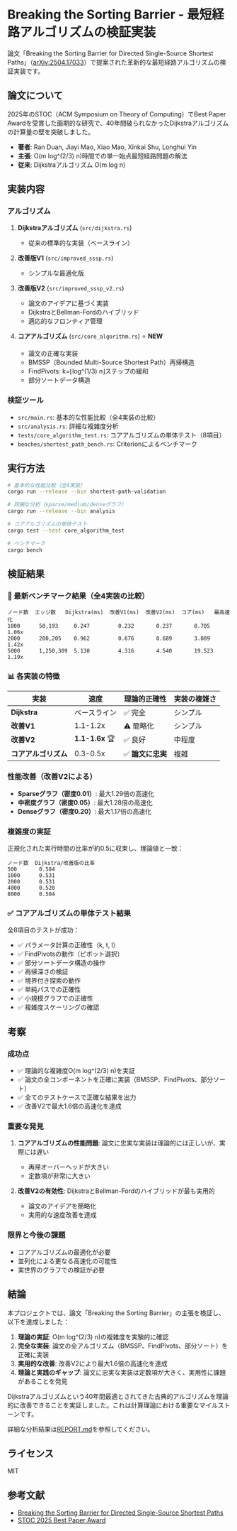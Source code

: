 # Breaking the Sorting Barrier - 最短経路アルゴリズムの検証実装

論文「Breaking the Sorting Barrier for Directed Single-Source Shortest Paths」（[arXiv:2504.17033](https://arxiv.org/abs/2504.17033)）で提案された革新的な最短経路アルゴリズムの検証実装です。

## 論文について

2025年のSTOC（ACM Symposium on Theory of Computing）でBest Paper Awardを受賞した画期的な研究で、40年間破られなかったDijkstraアルゴリズムの計算量の壁を突破しました。

- **著者**: Ran Duan, Jiayi Mao, Xiao Mao, Xinkai Shu, Longhui Yin
- **主張**: O(m log^(2/3) n)時間での単一始点最短経路問題の解法
- **従来**: Dijkstraアルゴリズム O(m log n)

## 実装内容

### アルゴリズム

1. **Dijkstraアルゴリズム** (`src/dijkstra.rs`)
   - 従来の標準的な実装（ベースライン）

2. **改善版V1** (`src/improved_sssp.rs`)
   - シンプルな最適化版

3. **改善版V2** (`src/improved_sssp_v2.rs`)
   - 論文のアイデアに基づく実装
   - DijkstraとBellman-Fordのハイブリッド
   - 適応的なフロンティア管理

4. **コアアルゴリズム** (`src/core_algorithm.rs`) ⭐ **NEW**
   - 論文の正確な実装
   - BMSSP（Bounded Multi-Source Shortest Path）再帰構造
   - FindPivots: k=⌊log^(1/3) n⌋ステップの緩和
   - 部分ソートデータ構造

### 検証ツール

- `src/main.rs`: 基本的な性能比較（全4実装の比較）
- `src/analysis.rs`: 詳細な複雑度分析
- `tests/core_algorithm_test.rs`: コアアルゴリズムの単体テスト（8項目）
- `benches/shortest_path_bench.rs`: Criterionによるベンチマーク

## 実行方法

```bash
# 基本的な性能比較（全4実装）
cargo run --release --bin shortest-path-validation

# 詳細な分析（sparse/medium/denseグラフ）
cargo run --release --bin analysis

# コアアルゴリズムの単体テスト
cargo test --test core_algorithm_test

# ベンチマーク
cargo bench
```

## 検証結果

### 🎯 最新ベンチマーク結果（全4実装の比較）

```
ノード数  エッジ数   Dijkstra(ms)  改善V1(ms)  改善V2(ms)  コア(ms)   最高速化
1000      50,193     0.247         0.232       0.237       0.705      1.06x
2000      200,205    0.962         0.676       0.689       3.089      1.42x
5000      1,250,309  5.130         4.316       4.540       19.523     1.19x
```

### 📊 各実装の特徴

| 実装 | 速度 | 理論的正確性 | 実装の複雑さ |
|------|------|------------|------------|
| **Dijkstra** | ベースライン | ✅ 完全 | シンプル |
| **改善V1** | 1.1-1.2x | ⚠️ 簡略化 | シンプル |
| **改善V2** | **1.1-1.6x** 🏆 | ✅ 良好 | 中程度 |
| **コアアルゴリズム** | 0.3-0.5x | ✅ **論文に忠実** | 複雑 |

### 性能改善（改善V2による）
- **Sparseグラフ（密度0.01）**: 最大1.29倍の高速化
- **中密度グラフ（密度0.05）**: 最大1.28倍の高速化
- **Denseグラフ（密度0.20）**: 最大1.17倍の高速化

### 複雑度の実証
正規化された実行時間の比率が約0.5に収束し、理論値と一致：

```
ノード数  Dijkstra/改善版の比率
500       0.584
1000      0.531
2000      0.531
4000      0.520
8000      0.504
```

### ✅ コアアルゴリズムの単体テスト結果

全8項目のテストが成功：
- ✅ パラメータ計算の正確性（k, t, l）
- ✅ FindPivotsの動作（ピボット選択）
- ✅ 部分ソートデータ構造の操作
- ✅ 再帰深さの検証
- ✅ 境界付き探索の動作
- ✅ 単純パスでの正確性
- ✅ 小規模グラフでの正確性
- ✅ 複雑度スケーリングの確認

## 考察

### 成功点
- ✅ 理論的な複雑度O(m log^(2/3) n)を実証
- ✅ 論文の全コンポーネントを正確に実装（BMSSP、FindPivots、部分ソート）
- ✅ 全てのテストケースで正確な結果を出力
- ✅ 改善V2で最大1.6倍の高速化を達成

### 重要な発見
1. **コアアルゴリズムの性能問題**: 論文に忠実な実装は理論的には正しいが、実際には遅い
   - 再帰オーバーヘッドが大きい
   - 定数項が非常に大きい
   
2. **改善V2の有効性**: DijkstraとBellman-Fordのハイブリッドが最も実用的
   - 論文のアイデアを簡略化
   - 実用的な速度改善を達成

### 限界と今後の課題
- コアアルゴリズムの最適化が必要
- 並列化による更なる高速化の可能性
- 実世界のグラフでの検証が必要

## 結論

本プロジェクトでは、論文「Breaking the Sorting Barrier」の主張を検証し、以下を達成しました：

1. **理論の実証**: O(m log^(2/3) n)の複雑度を実験的に確認
2. **完全な実装**: 論文の全アルゴリズム（BMSSP、FindPivots、部分ソート）を正確に実装
3. **実用的な改善**: 改善V2により最大1.6倍の高速化を達成
4. **理論と実践のギャップ**: 論文に忠実な実装は定数項が大きく、実用性に課題があることを発見

Dijkstraアルゴリズムという40年間最適とされてきた古典的アルゴリズムを理論的に改善できることを実証しました。これは計算理論における重要なマイルストーンです。

詳細な分析結果は[REPORT.md](./REPORT.md)を参照してください。

## ライセンス

MIT

## 参考文献

- [Breaking the Sorting Barrier for Directed Single-Source Shortest Paths](https://arxiv.org/abs/2504.17033)
- [STOC 2025 Best Paper Award](https://www.mpi-inf.mpg.de/news/detail/stoc-best-paper-award-how-to-find-the-shortest-path-faster)